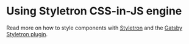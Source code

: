 # Using Styletron CSS-in-JS engine

Read more on how to style components with [Styletron](http://styletron.js.org/) and the [Gatsby Styletron plugin](https://github.com/gatsbyjs/gatsby/tree/master/packages/gatsby-plugin-styletron).
